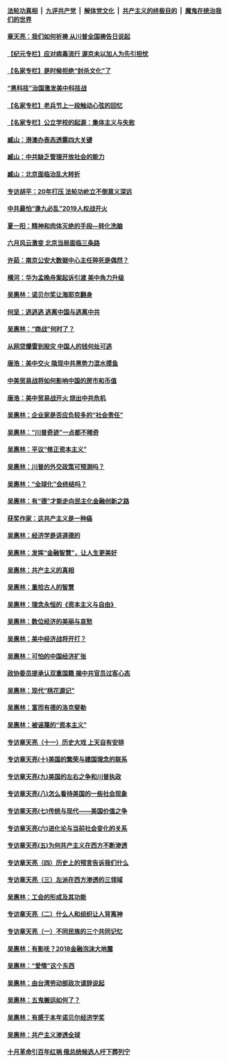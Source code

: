 

####  [法轮功真相](../../../../basic/blob/master/README.md?t=07011631) &nbsp;|&nbsp; [九评共产党](../../../../9ping.md/blob/master/README.md?t=07011631) &nbsp;|&nbsp; [解体党文化](../../../../jtdwh.md/blob/master/README.md?t=07011631)  &nbsp;|&nbsp; [共产主义的终极目的](../../../../gczydzjmd.md/blob/master/README.md?t=07011631) &nbsp;|&nbsp; [魔鬼在统治我们的世界](../../../../mgztzwmdsj.md/blob/master/README.md?t=07011631) 

#### [章天亮：我们如何祈祷 从川普全国祷告日说起](../pages/nsc423/n11944627.md?t=07011631) 

#### [【纪元专栏】应对病毒流行 渥京未以加人为先引担忧](../pages/nsc423/n11875714.md?t=07011631) 

#### [【名家专栏】是时候拒绝“封杀文化”了](../pages/nsc423/n11814093.md?t=07011631) 

#### [“黑科技”治国激发美中科技战](../pages/nsc423/n11638056.md?t=07011631) 

#### [【名家专栏】老兵节上一段触动心弦的回忆](../pages/nsc423/n11646016.md?t=07011631) 

#### [【名家专栏】公立学校的起源：集体主义与失败](../pages/nsc423/n11601833.md?t=07011631) 

#### [臧山：港澳办表态透露四大关键](../pages/nsc423/n11421628.md?t=07011631) 

#### [臧山：中共缺乏管理开放社会的能力](../pages/nsc423/n11407457.md?t=07011631) 

#### [臧山：北京面临治乱大转折](../pages/nsc423/n11406895.md?t=07011631) 

#### [专访胡平：20年打压 法轮功屹立不倒意义深远](../pages/nsc423/n11398800.md?t=07011631) 

#### [中共最怕“逢九必乱”2019人权战开火](../pages/nsc423/n11385248.md?t=07011631) 

#### [夏一阳：精神和肉体灭绝的手段—转化洗脑](../pages/nsc423/n11368250.md?t=07011631) 

#### [六月风云激变 北京当局面临三条路](../pages/nsc423/n11313668.md?t=07011631) 

#### [许茹：南京公安大数据中心主任猝死是偶然？](../pages/nsc423/n11064744.md?t=07011631) 

#### [横河：华为孟晚舟案起诉引渡 美中角力升级](../pages/nsc423/n11027230.md?t=07011631) 

#### [吴惠林：诺贝尔奖让海耶克翻身](../pages/nsc423/n10890049.md?t=07011631) 

#### [何坚：逃逃逃 逃离中国与逃离中共](../pages/nsc423/n10592891.md?t=07011631) 

#### [吴惠林：“商战”何时了？](../pages/nsc423/n10573558.md?t=07011631) 

#### [从网贷爆雷到股灾 中国人的钱何处可逃](../pages/nsc423/n10572800.md?t=07011631) 

#### [唐浩：美中交火 隐现中共黑势力混水摸鱼](../pages/nsc423/n10544040.md?t=07011631) 

#### [中美贸易战将如何影响中国的房市和币值](../pages/nsc423/n10543697.md?t=07011631) 

#### [唐浩：美中贸易战开火 烧出中共危机](../pages/nsc423/n10540126.md?t=07011631) 

#### [吴惠林：企业家是否应负较多的“社会责任”](../pages/nsc423/n10535022.md?t=07011631) 

#### [吴惠林：“川普奇迹”一点都不稀奇](../pages/nsc423/n10512808.md?t=07011631) 

#### [吴惠林：平议“修正资本主义”](../pages/nsc423/n10495724.md?t=07011631) 

#### [吴惠林：川普的外交政策可预测吗？](../pages/nsc423/n10462387.md?t=07011631) 

#### [吴惠林：“全球化”会终结吗？](../pages/nsc423/n10452838.md?t=07011631) 

#### [吴惠林：有“德”才能走向民主化金融创新之路](../pages/nsc423/n10432292.md?t=07011631) 

#### [获奖作家：这共产主义是一种癌](../pages/nsc423/n10431541.md?t=07011631) 

#### [吴惠林：经济学是讲道德的](../pages/nsc423/n10398014.md?t=07011631) 

#### [吴惠林：发挥“金融智慧”，让人生更美好](../pages/nsc423/n10375019.md?t=07011631) 

#### [吴惠林：共产主义的真相](../pages/nsc423/n10351394.md?t=07011631) 

#### [吴惠林：重拾古人的智慧](../pages/nsc423/n10337691.md?t=07011631) 

#### [吴惠林：理念永恒的《资本主义与自由》](../pages/nsc423/n10316274.md?t=07011631) 

#### [吴惠林：数位经济的美丽与哀愁](../pages/nsc423/n10292946.md?t=07011631) 

#### [吴惠林：美中经济战将开打？](../pages/nsc423/n10258825.md?t=07011631) 

#### [吴惠林：可怕的中国经济扩张](../pages/nsc423/n10219147.md?t=07011631) 

#### [政协委员提承认双重国籍 揭中共官员过客心态](../pages/nsc423/n10208809.md?t=07011631) 

#### [吴惠林：现代“桃花源记”](../pages/nsc423/n10185234.md?t=07011631) 

#### [吴惠林：富而有德的洛克斐勒](../pages/nsc423/n10142264.md?t=07011631) 

#### [吴惠林：被诬蔑的“资本主义”](../pages/nsc423/n10124816.md?t=07011631) 

#### [专访章天亮（十一）历史大戏 上天自有安排](../pages/nsc423/n10094905.md?t=07011631) 

#### [专访章天亮(十)美国的繁荣与建国理念的联系](../pages/nsc423/n10094899.md?t=07011631) 

#### [专访章天亮(九)美国的左右之争和川普执政](../pages/nsc423/n10094889.md?t=07011631) 

#### [专访章天亮(八)怎么看待美国的一些社会现象](../pages/nsc423/n10094857.md?t=07011631) 

#### [专访章天亮(七)传统与现代——美国价值之争](../pages/nsc423/n10093140.md?t=07011631) 

#### [专访章天亮(六)进化论与当前社会变化的关系](../pages/nsc423/n10092036.md?t=07011631) 

#### [专访章天亮(五)为何共产主义在西方不断渗透](../pages/nsc423/n10083620.md?t=07011631) 

#### [专访章天亮（四）历史上的预言告诉我们什么](../pages/nsc423/n10083606.md?t=07011631) 

#### [专访章天亮（三）左派在西方渗透的三领域](../pages/nsc423/n10081115.md?t=07011631) 

#### [吴惠林：工会的形成及其功能](../pages/nsc423/n10080633.md?t=07011631) 

#### [专访章天亮（二）什么人和组织让人背离神](../pages/nsc423/n10076637.md?t=07011631) 

#### [专访章天亮（一）不同民族的三个共同记忆](../pages/nsc423/n10074188.md?t=07011631) 

#### [吴惠林：有影呒？2018金融泡沫大地震](../pages/nsc423/n10040534.md?t=07011631) 

#### [吴惠林：“爱情”这个东西](../pages/nsc423/n10019423.md?t=07011631) 

#### [吴惠林：由台湾劳动部政次请辞说起](../pages/nsc423/n9979679.md?t=07011631) 

#### [吴惠林：五鬼搬运如何了？](../pages/nsc423/n9925338.md?t=07011631) 

#### [吴惠林：有感于本年诺贝尔经济学奖](../pages/nsc423/n9871883.md?t=07011631) 

#### [吴惠林：共产主义渗透全球](../pages/nsc423/n9812748.md?t=07011631) 

#### [十月革命引百年红祸 俄总统候选人吁下葬列宁](../pages/nsc423/n9810182.md?t=07011631) 

